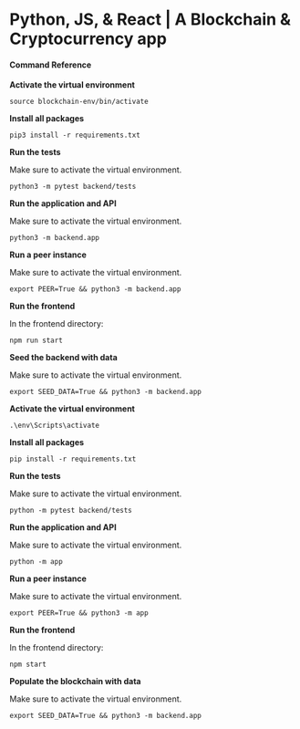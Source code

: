 # Python, JS, & React | A Blockchain & Cryptocurrency app

<!-- ![My app](python_blockchain_logo.png) -->

#### Command Reference

**Activate the virtual environment**
```
source blockchain-env/bin/activate
```

**Install all packages**
```
pip3 install -r requirements.txt
```

**Run the tests**

Make sure to activate the virtual environment.

```
python3 -m pytest backend/tests
```

**Run the application and API**

Make sure to activate the virtual environment.

```
python3 -m backend.app
```

**Run a peer instance**

Make sure to activate the virtual environment.

```
export PEER=True && python3 -m backend.app
```

**Run the frontend**

In the frontend directory:
```
npm run start
```

**Seed the backend with data**

Make sure to activate the virtual environment.

```
export SEED_DATA=True && python3 -m backend.app
```

**Activate the virtual environment**
```
.\env\Scripts\activate
```

**Install all packages**
```
pip install -r requirements.txt
```

**Run the tests**

Make sure to activate the virtual environment.

```
python -m pytest backend/tests
```

**Run the application and API**

Make sure to activate the virtual environment.

```
python -m app
```

**Run a peer instance**

Make sure to activate the virtual environment.

```
export PEER=True && python3 -m app
```

**Run the frontend**

In the frontend directory:
```
npm start
```

**Populate the blockchain with data**

Make sure to activate the virtual environment.

```
export SEED_DATA=True && python3 -m backend.app
```
